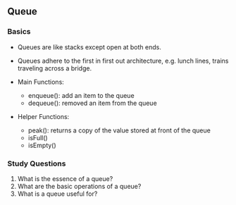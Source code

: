 ## Queue

### Basics

  * Queues are like stacks except open at both ends.
  * Queues adhere to the first in first out architecture, e.g. lunch lines, trains traveling across a bridge.
  *  Main Functions:
  		* enqueue(): add an item to the queue
  		* dequeue(): removed an item from the queue

  * Helper Functions:
      * peak(): returns a copy of the value stored at front of the queue
      * isFull()
      * isEmpty() 


### Study Questions 
1. What is the essence of a queue?
2. What are the basic operations of a queue?
3. What is a queue useful for?
